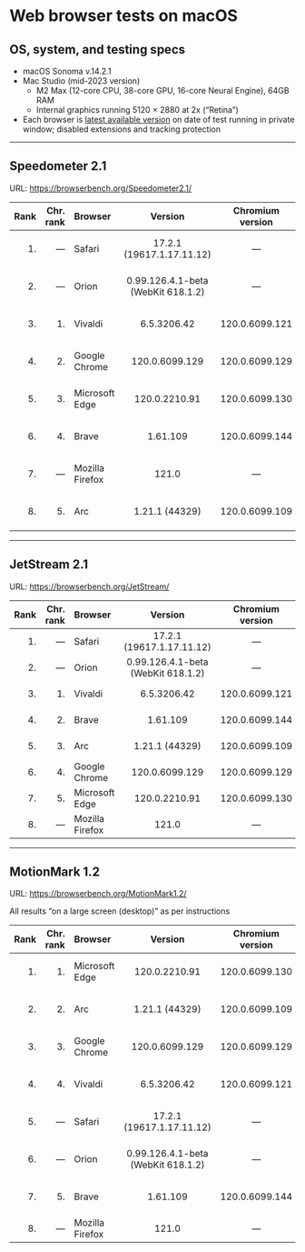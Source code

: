 # Web browser tests on macOS

## OS, system, and testing specs

- macOS Sonoma v.14.2.1
- Mac Studio (mid-2023 version)
  - M2 Max (12-core CPU, 38-core GPU, 16-core Neural Engine), 64GB RAM
  - Internal graphics running 5120 × 2880 at 2x (“Retina”)
- Each browser is [latest available version](/browser-release-cadences.md) on date of test running in private window; disabled extensions and tracking protection

----

## Speedometer 2.1

URL: https://browserbench.org/Speedometer2.1/

| Rank | Chr.<br>rank | Browser | Version | Chromium<br>version | Score | Date |
|--:|--:|:--|:-:|:-:|:-:|--:|
| 1. | &mdash; | Safari | 17.2.1<br>(19617.1.17.11.12) | &mdash; | 478 ± 25 (5.2%) | 2023-12-19 |
| 2. | &mdash; | Orion | 0.99.126.4.1-beta<br>(WebKit 618.1.2) | &mdash; | 455 ± 24 (5.2%) | 2023-12-19 |
| 3. | 1. | Vivaldi | 6.5.3206.42 | 120.0.6099.121 | 441 ± 24 (5.4%) | 2023-12-22 |
| 4. | 2. | Google Chrome | 120.0.6099.129 | 120.0.6099.129 | 432 ± 16 (3.8%) | 2023-12-20 |
| 5. | 3. | Microsoft Edge | 120.0.2210.91 | 120.0.6099.130 | 425 ± 21 (4.9%) | 2023-12-21 |
| 6. | 4. | Brave | 1.61.109 | 120.0.6099.144 | 418 ± 21 (5.1%) | 2023-12-21 |
| 7. | &mdash; | Mozilla Firefox | 121.0 | &mdash; | 416 ± 20 (4.8%) | 2023-12-19 |
| 8. | 5. | Arc | 1.21.1 (44329) | 120.0.6099.109 | 414 ± 17 (4.1%) | 2023-12-19 |

----

## JetStream 2.1

URL: https://browserbench.org/JetStream/

| Rank | Chr.<br>rank | Browser | Version | Chromium<br>version | Score | Date |
|--:|--:|:--|:-:|:-:|:-:|--:|
| 1. | &mdash; | Safari | 17.2.1<br>(19617.1.17.11.12) | &mdash; | 360.445 | 2023-12-19 |
| 2. | &mdash; | Orion | 0.99.126.4.1-beta<br>(WebKit 618.1.2) | &mdash; | 358.589 | 2023-12-19 |
| 3. | 1. | Vivaldi | 6.5.3206.42 | 120.0.6099.121 | 354.404 | 2023-12-22 |
| 4. | 2. | Brave | 1.61.109 | 120.0.6099.144 | 349.077 | 2023-12-21 |
| 5. | 3. | Arc | 1.21.1 (44329) | 120.0.6099.109 | 348.946 | 2023-12-19 |
| 6. | 4. | Google Chrome | 120.0.6099.129 | 120.0.6099.129 | 341.568 | 2023-12-20 |
| 7. | 5. | Microsoft Edge | 120.0.2210.91 | 120.0.6099.130 | 338.092 | 2023-12-21 |
| 8. | &mdash; | Mozilla Firefox | 121.0 | &mdash; | 236.463 | 2023-12-19 |

----

## MotionMark 1.2

URL: https://browserbench.org/MotionMark1.2/

All results “on a large screen (desktop)” as per instructions

| Rank | Chr.<br>rank | Browser | Version | Chromium<br>version | Score | Date |
|--:|--:|:--|:-:|:-:|:-:|--:|
| 1. | 1. | Microsoft Edge | 120.0.2210.91 | 120.0.6099.130 | 4636.72 ± 14.53% | 2023-12-21 |
| 2. | 2. | Arc | 1.21.1 (44329) | 120.0.6099.109 | 4532.02 ± 19.92% | 2023-12-19 |
| 3. | 3. | Google Chrome | 120.0.6099.129 | 120.0.6099.129 | 4438.72 ± 14.42% | 2023-12-20 |
| 4. | 4. | Vivaldi | 6.5.3206.42 | 120.0.6099.121 | 4335.83 ± 19.75% | 2023-12-22 |
| 5. | &mdash; | Safari | 17.2.1<br>(19617.1.17.11.12) | &mdash; | 4133.80 ± 29.49% | 2023-12-19 |
| 6. | &mdash; | Orion | 0.99.126.4.1-beta<br>(WebKit 618.1.2) | &mdash; | 3736.60 ± 14.89% | 2023-12-19 |
| 7. | 5. | Brave | 1.61.109 | 120.0.6099.144 | 3605.20 ± 16.06% | 2023-12-21 |
| 8. | &mdash; | Mozilla Firefox | 121.0 | &mdash; | 1584.07 ± 6.68% | 2023-12-19 |

<!--
----

### *Raw data*

*(Unformatted for Markdown; best viewed in “raw” form on GH/GL.)*

#### Speedometer raw data

Google Chrome v.120.0.6099.129 (Official Build) (arm64)
2023-12-20
Arithmetic Mean: 432 ± 16 (3.8%)

Brave v.1.61.109 Chromium: 120.0.6099.144 (Official Build) (arm64)
2023-12-21
Arithmetic Mean: 418 ± 21 (5.1%)

Mozilla Firefox v.121.0 (64-bit)
2023-12-19
Arithmetic Mean: 416 ± 20 (4.8%)

Safari v.17.2.1 (19617.1.17.11.12)
2023-12-19
Arithmetic Mean: 478 ± 25 (5.2%)

Microsoft Edge v.120.0.2210.91 (Official build) (arm64)
Chromium v.120.0.6099.130
2023-12-21
Arithmetic Mean: 425 ± 21 (4.9%)

Arc v.1.21.1 (44329)
Chromium v.120.0.6099.109 (Official Build) (arm64)
2023-12-19
Arithmetic Mean: 414 ± 17 (4.1%)

Orion v.0.99.126.4.1-beta (WebKit 618.1.2)
2023-12-19
Arithmetic Mean: 455 ± 24 (5.2%)

Vivaldi v.6.5.3206.42 (Stable channel) (arm64)
Chromium v.120.0.6099.121
2023-12-22
Arithmetic Mean: 441 ± 24 (5.4%)


#### JetStream raw data

Google Chrome v.120.0.6099.129 (Official Build) (arm64)
2023-12-20
Score: 341.568

Brave v.1.61.109 Chromium: 120.0.6099.144 (Official Build) (arm64)
2023-12-21
Score: 349.077

Mozilla Firefox v.121.0 (64-bit)
2023-12-19
Score: 236.463

Safari v.17.2.1 (19617.1.17.11.12)
2023-12-19
Score: 360.445

Microsoft Edge v.120.0.2210.91 (Official build) (arm64)
Chromium v.120.0.6099.130
2023-12-21
Score: 338.092

Arc v.1.21.1 (44329)
Chromium v.120.0.6099.109 (Official Build) (arm64)
2023-12-19
Score: 348.946

Orion v.0.99.126.4.1-beta (WebKit 618.1.2)
2023-12-19
Score: 358.589

Vivaldi v.6.5.3206.42 (Stable channel) (arm64)
Chromium v.120.0.6099.121
2023-12-22
Score: 354.404


#### MotionMark raw data

Google Chrome v.120.0.6099.129 (Official Build) (arm64)
2023-12-20
Score: 4438.72 ± 14.42%

Brave v.1.61.109 Chromium: 120.0.6099.144 (Official Build) (arm64)
2023-12-21
Score: 3605.20 ± 16.06%

Mozilla Firefox v.121.0 (64-bit)
2023-12-19
Score: 1584.07 ± 6.68%

Safari v.17.2.1 (19617.1.17.11.12)
2023-12-19
Score: 4133.80 ± 29.49%

Microsoft Edge v.120.0.2210.91 (Official build) (arm64)
Chromium v.120.0.6099.130
2023-12-21
Score: 4636.72 ± 14.53%

Arc v.1.21.1 (44329)
Chromium v.120.0.6099.109 (Official Build) (arm64)
2023-12-19
Score: 4532.02 ± 19.92%

Orion v.0.99.126.4.1-beta (WebKit 618.1.2)
2023-12-19
Score: 3736.60 ± 14.89%

Vivaldi v.6.5.3206.42 (Stable channel) (arm64)
Chromium v.120.0.6099.121
2023-12-22
Score: 4335.83 ± 19.75%

-->